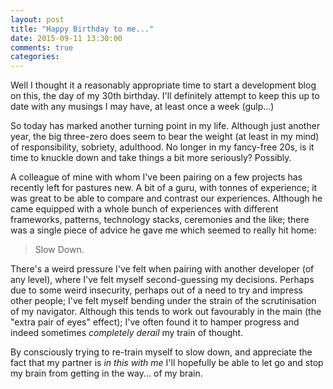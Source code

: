 ```yaml
---
layout: post
title: "Happy Birthday to me..."
date: 2015-09-11 13:30:00
comments: true
categories: 
---
```


Well I thought it a reasonably appropriate time to start a development blog on this, the day of my 30th birthday. 
I'll definitely attempt to keep this up to date with any musings I may have, at least once a week (gulp...)

So today has marked another turning point in my life.  Although just another year, the big three-zero does seem to
bear the weight (at least in my mind) of responsibility, sobriety, adulthood.  No longer in my fancy-free 20s, is it
time to knuckle down and take things a bit more seriously?  Possibly.

A colleague of mine with whom I've been pairing on a few projects has recently left for pastures new.  A bit of a guru,
with tonnes of experience; it was great to be able to compare and contrast our experiences.  Although he came equipped
with a whole bunch of experiences with different frameworks, patterns, technology stacks, ceremonies and the like;
there was a single piece of advice he gave me which seemed to really hit home:

> Slow Down.

There's a weird pressure I've felt when pairing with another developer (of any level), where I've felt myself second-guessing
my decisions.  Perhaps due to some weird insecurity, perhaps out of a need to try and impress other people; I've felt
myself bending under the strain of the scrutinisation of my navigator.  Although this tends to work out favourably in
the main (the "extra pair of eyes" effect); I've often found it to hamper progress and indeed sometimes *completely derail*
my train of thought.

By consciously trying to re-train myself to slow down, and appreciate the fact that my partner is *in this with me*
I'll hopefully be able to let go and stop my brain from getting in the way... of my brain.